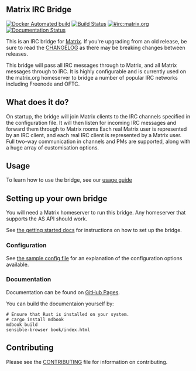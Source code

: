 Matrix IRC Bridge
----------------------

[![Docker Automated build](https://img.shields.io/docker/cloud/build/matrixdotorg/matrix-appservice-irc.svg)](https://hub.docker.com/r/matrixdotorg/matrix-appservice-irc)
[![Build Status](https://badge.buildkite.com/f33ff3f5e59aed3057cec0215a84e26747581e0fcb09b4b699.svg?branch=master)](https://buildkite.com/matrix-dot-org/matrix-appservice-irc)
[![#irc:matrix.org](https://img.shields.io/matrix/irc:matrix.org.svg?server_fqdn=matrix.org&label=%23irc:matrix.org&logo=matrix)](https://matrix.to/#/#irc:matrix.org)
[![Documentation Status](https://readthedocs.org/projects/matrix-appservice-irc/badge/?version=latest)](https://matrix-appservice-irc.readthedocs.io/en/latest/?badge=latest)

This is an IRC bridge for [Matrix](https://matrix.org). If you're upgrading from an
old release, be sure to read the [CHANGELOG](./CHANGELOG.md) as there may be breaking changes between releases.

This bridge will pass all IRC messages through to Matrix, and all Matrix messages through to IRC. It is highly
configurable and is currently used on the matrix.org homeserver to bridge a number of popular IRC networks
including Freenode and OFTC.


## What does it do?

On startup, the bridge will join Matrix clients to the IRC channels specified in the configuration file. It
will then listen for incoming IRC messages and forward them through to Matrix rooms
Each real Matrix user is represented by an IRC client, and each real IRC client is represented by a Matrix user. Full
two-way communication in channels and PMs are supported, along with a huge array of customisation options.

## Usage

To learn how to use the bridge, see our [usage guide](https://matrix-org.github.io/matrix-appservice-irc/latest/usage.html)

## Setting up your own bridge

You will need a Matrix homeserver to run this bridge. Any homeserver that supports the AS API
should work.

See [the getting started docs](https://matrix-org.github.io/matrix-appservice-irc/bridge_setup)
for instructions on how to set up the bridge.

### Configuration

See [the sample config file](./config.sample.yaml) for an explanation of the
configuration options available.


### Documentation

Documentation can be found on [GitHub Pages](https://matrix-org.github.io/matrix-appservice-irc).

You can build the documentaion yourself by:
```
# Ensure that Rust is installed on your system.
# cargo install mdbook
mdbook build
sensible-browser book/index.html
```

## Contributing
Please see the [CONTRIBUTING](./CONTRIBUTING.md) file for information on contributing.